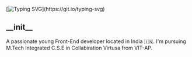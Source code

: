 [![Typing SVG](https://readme-typing-svg.herokuapp.com?size=32&width=600&height=80&color=9C38FF&lines=Hi%2C%F0%9F%91%8Bthere+AdithyaVenkatKumarbw+here!...)](https://git.io/typing-svg)

## \_\_init__

A passionate young Front-End developer located in India 🇮🇳. I'm pursuing M.Tech Integrated C.S.E in Collabiration Virtusa from VIT-AP. 

